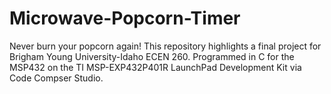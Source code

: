 # Microwave-Popcorn-Timer
Never burn your popcorn again! This repository highlights a final project for Brigham Young University-Idaho ECEN 260. Programmed in C for the MSP432 on the TI MSP-EXP432P401R LaunchPad Development Kit via Code Compser Studio.
